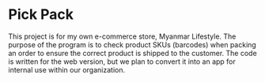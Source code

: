 # Pick Pack

This project is for my own e-commerce store, Myanmar Lifestyle. The purpose of the program is to check product SKUs (barcodes) when packing an order to ensure the correct product is shipped to the customer. The code is written for the web version, but we plan to convert it into an app for internal use within our organization.
